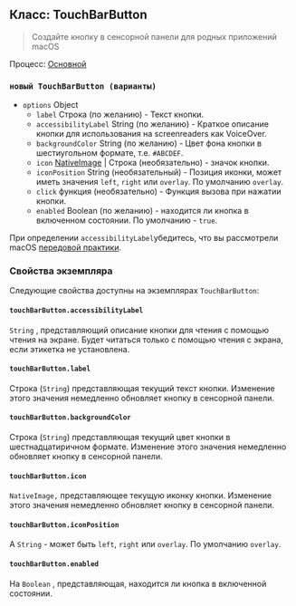 ## Класс: TouchBarButton

> Создайте кнопку в сенсорной панели для родных приложений macOS

Процесс: [Основной](../glossary.md#main-process)

### `новый TouchBarButton (варианты)`

* `options` Object
  * `label` Строка (по желанию) - Текст кнопки.
  * `accessibilityLabel` String (по желанию) - Краткое описание кнопки для использования на screenreaders как VoiceOver.
  * `backgroundColor` String (по желанию) - Цвет фона кнопки в шестиугольном формате, т.е. `#ABCDEF`.
  * `icon` [NativeImage](native-image.md) | Строка (необязательно) - значок кнопки.
  * `iconPosition` String (необязательный) - Позиция иконки, может иметь значения `left`, `right` или `overlay`. По умолчанию `overlay`.
  * `click` функция (необязательно) - Функция вызова при нажатии кнопки.
  * `enabled` Boolean (по желанию) - находится ли кнопка в включенном состоянии.  По умолчанию - `true`.

При определении `accessibilityLabel`убедитесь, что вы рассмотрели macOS [передовой практики](https://developer.apple.com/documentation/appkit/nsaccessibilitybutton/1524910-accessibilitylabel?language=objc).

### Свойства экземпляра

Следующие свойства доступны на экземплярах `TouchBarButton`:

#### `touchBarButton.accessibilityLabel`

`String` , представляющий описание кнопки для чтения с помощью чтения на экране. Будет читаться только с помощью чтения с экрана, если этикетка не установлена.

#### `touchBarButton.label`

Строка (`String`) представляющая текущий текст кнопки. Изменение этого значения немедленно обновляет кнопку в сенсорной панели.

#### `touchBarButton.backgroundColor`

Строка (`String`) представляющая текущий цвет кнопки в шестнадцатиричном формате. Изменение этого значения немедленно обновляет кнопку в сенсорной панели.

#### `touchBarButton.icon`

`NativeImage,` представляющее текущую иконку кнопки. Изменение этого значения немедленно обновляет кнопку в сенсорной панели.

#### `touchBarButton.iconPosition`

A `String` - может быть `left`, `right` или `overlay`.  По умолчанию `overlay`.

#### `touchBarButton.enabled`

На `Boolean` , представляющая, находится ли кнопка в включенной состоянии.
